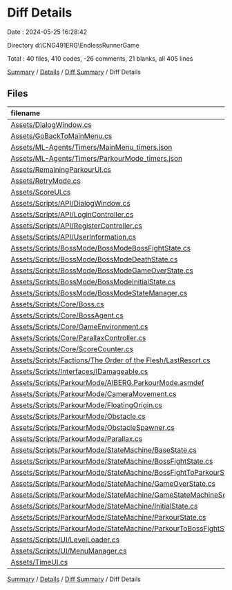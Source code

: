 # Diff Details

Date : 2024-05-25 16:28:42

Directory d:\\CNG491ERG\\EndlessRunnerGame

Total : 40 files,  410 codes, -26 comments, 21 blanks, all 405 lines

[Summary](results.md) / [Details](details.md) / [Diff Summary](diff.md) / Diff Details

## Files
| filename | language | code | comment | blank | total |
| :--- | :--- | ---: | ---: | ---: | ---: |
| [Assets/DialogWindow.cs](/Assets/DialogWindow.cs) | C# | -19 | 0 | -2 | -21 |
| [Assets/GoBackToMainMenu.cs](/Assets/GoBackToMainMenu.cs) | C# | -3 | 0 | 0 | -3 |
| [Assets/ML-Agents/Timers/MainMenu_timers.json](/Assets/ML-Agents/Timers/MainMenu_timers.json) | JSON | 1 | 0 | 0 | 1 |
| [Assets/ML-Agents/Timers/ParkourMode_timers.json](/Assets/ML-Agents/Timers/ParkourMode_timers.json) | JSON | 1 | 0 | 0 | 1 |
| [Assets/RemainingParkourUI.cs](/Assets/RemainingParkourUI.cs) | C# | 23 | 5 | 7 | 35 |
| [Assets/RetryMode.cs](/Assets/RetryMode.cs) | C# | -2 | 0 | 0 | -2 |
| [Assets/ScoreUI.cs](/Assets/ScoreUI.cs) | C# | 21 | 0 | 2 | 23 |
| [Assets/Scripts/API/DialogWindow.cs](/Assets/Scripts/API/DialogWindow.cs) | C# | 16 | 0 | 2 | 18 |
| [Assets/Scripts/API/LoginController.cs](/Assets/Scripts/API/LoginController.cs) | C# | 15 | 0 | -2 | 13 |
| [Assets/Scripts/API/RegisterController.cs](/Assets/Scripts/API/RegisterController.cs) | C# | 42 | 0 | 0 | 42 |
| [Assets/Scripts/API/UserInformation.cs](/Assets/Scripts/API/UserInformation.cs) | C# | 70 | 0 | 12 | 82 |
| [Assets/Scripts/BossMode/BossModeBossFightState.cs](/Assets/Scripts/BossMode/BossModeBossFightState.cs) | C# | 9 | 0 | 3 | 12 |
| [Assets/Scripts/BossMode/BossModeDeathState.cs](/Assets/Scripts/BossMode/BossModeDeathState.cs) | C# | 10 | -1 | 0 | 9 |
| [Assets/Scripts/BossMode/BossModeGameOverState.cs](/Assets/Scripts/BossMode/BossModeGameOverState.cs) | C# | 11 | -1 | 0 | 10 |
| [Assets/Scripts/BossMode/BossModeInitialState.cs](/Assets/Scripts/BossMode/BossModeInitialState.cs) | C# | 3 | 0 | -1 | 2 |
| [Assets/Scripts/BossMode/BossModeStateManager.cs](/Assets/Scripts/BossMode/BossModeStateManager.cs) | C# | 2 | 0 | 0 | 2 |
| [Assets/Scripts/Core/Boss.cs](/Assets/Scripts/Core/Boss.cs) | C# | 0 | 0 | 1 | 1 |
| [Assets/Scripts/Core/BossAgent.cs](/Assets/Scripts/Core/BossAgent.cs) | C# | 4 | 0 | 0 | 4 |
| [Assets/Scripts/Core/GameEnvironment.cs](/Assets/Scripts/Core/GameEnvironment.cs) | C# | 26 | 0 | -1 | 25 |
| [Assets/Scripts/Core/ParallaxController.cs](/Assets/Scripts/Core/ParallaxController.cs) | C# | -2 | 0 | -1 | -3 |
| [Assets/Scripts/Core/ScoreCounter.cs](/Assets/Scripts/Core/ScoreCounter.cs) | C# | 25 | 0 | 4 | 29 |
| [Assets/Scripts/Factions/The Order of the Flesh/LastResort.cs](/Assets/Scripts/Factions/The%20Order%20of%20the%20Flesh/LastResort.cs) | C# | 5 | 0 | 1 | 6 |
| [Assets/Scripts/Interfaces/IDamageable.cs](/Assets/Scripts/Interfaces/IDamageable.cs) | C# | 13 | 0 | 0 | 13 |
| [Assets/Scripts/ParkourMode/AIBERG.ParkourMode.asmdef](/Assets/Scripts/ParkourMode/AIBERG.ParkourMode.asmdef) | UnityAssemblyDefinition | -18 | 0 | 0 | -18 |
| [Assets/Scripts/ParkourMode/CameraMovement.cs](/Assets/Scripts/ParkourMode/CameraMovement.cs) | C# | -28 | -1 | -5 | -34 |
| [Assets/Scripts/ParkourMode/FloatingOrigin.cs](/Assets/Scripts/ParkourMode/FloatingOrigin.cs) | C# | 0 | -35 | -1 | -36 |
| [Assets/Scripts/ParkourMode/Obstacle.cs](/Assets/Scripts/ParkourMode/Obstacle.cs) | C# | 0 | -2 | -2 | -4 |
| [Assets/Scripts/ParkourMode/ObstacleSpawner.cs](/Assets/Scripts/ParkourMode/ObstacleSpawner.cs) | C# | 24 | 1 | 2 | 27 |
| [Assets/Scripts/ParkourMode/Parallax.cs](/Assets/Scripts/ParkourMode/Parallax.cs) | C# | -26 | -2 | -7 | -35 |
| [Assets/Scripts/ParkourMode/StateMachine/BaseState.cs](/Assets/Scripts/ParkourMode/StateMachine/BaseState.cs) | C# | -31 | 0 | -5 | -36 |
| [Assets/Scripts/ParkourMode/StateMachine/BossFightState.cs](/Assets/Scripts/ParkourMode/StateMachine/BossFightState.cs) | C# | 9 | 0 | 2 | 11 |
| [Assets/Scripts/ParkourMode/StateMachine/BossFightToParkourState.cs](/Assets/Scripts/ParkourMode/StateMachine/BossFightToParkourState.cs) | C# | 24 | 0 | 4 | 28 |
| [Assets/Scripts/ParkourMode/StateMachine/GameOverState.cs](/Assets/Scripts/ParkourMode/StateMachine/GameOverState.cs) | C# | 56 | -2 | 1 | 55 |
| [Assets/Scripts/ParkourMode/StateMachine/GameStateMachineScript.cs](/Assets/Scripts/ParkourMode/StateMachine/GameStateMachineScript.cs) | C# | -17 | -1 | -4 | -22 |
| [Assets/Scripts/ParkourMode/StateMachine/InitialState.cs](/Assets/Scripts/ParkourMode/StateMachine/InitialState.cs) | C# | 26 | 0 | -1 | 25 |
| [Assets/Scripts/ParkourMode/StateMachine/ParkourState.cs](/Assets/Scripts/ParkourMode/StateMachine/ParkourState.cs) | C# | 21 | 0 | 0 | 21 |
| [Assets/Scripts/ParkourMode/StateMachine/ParkourToBossFightState.cs](/Assets/Scripts/ParkourMode/StateMachine/ParkourToBossFightState.cs) | C# | 28 | -2 | -1 | 25 |
| [Assets/Scripts/UI/LevelLoader.cs](/Assets/Scripts/UI/LevelLoader.cs) | C# | 51 | 8 | 9 | 68 |
| [Assets/Scripts/UI/MenuManager.cs](/Assets/Scripts/UI/MenuManager.cs) | C# | -6 | 5 | 0 | -1 |
| [Assets/TimeUI.cs](/Assets/TimeUI.cs) | C# | 26 | 2 | 4 | 32 |

[Summary](results.md) / [Details](details.md) / [Diff Summary](diff.md) / Diff Details